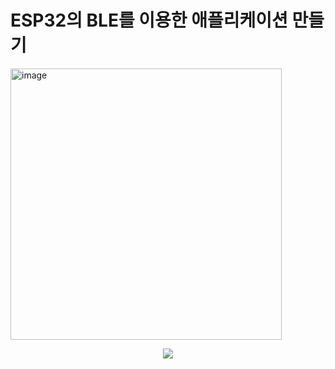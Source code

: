 # ESP32의 BLE를 이용한 애플리케이션 만들기
<img width="434" alt="image" src="https://github.com/6HyeonHee/RandomSelect/assets/119562341/4d2f78b2-8f51-498e-8c07-336e2f2762fb">
<p align="center"><img src="image_src"></p>





